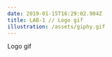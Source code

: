 ```yaml
---
date: 2019-01-15T16:29:02.904Z
title: LAB-1 // Logo gif
illustration: /assets/giphy.gif
---
```

Logo gif
